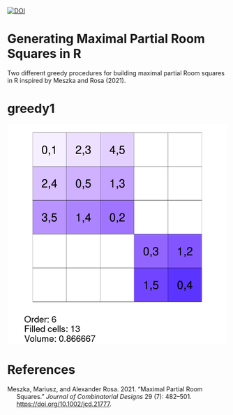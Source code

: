 [![DOI](https://zenodo.org/badge/544776750.svg)](https://zenodo.org/badge/latestdoi/544776750)

# Generating Maximal Partial Room Squares in R

Two different greedy procedures for building maximal partial Room squares in R inspired by Meszka and Rosa (2021).

# greedy1

![](plots/greedy1-example-plot.png)

# References

<div id="refs" class="references csl-bib-body hanging-indent">

<div id="ref-meszkaMaximalPartialRoom2021" class="csl-entry">

Meszka, Mariusz, and Alexander Rosa. 2021. “Maximal Partial Room Squares.” *Journal of Combinatorial Designs* 29 (7): 482–501. <https://doi.org/10.1002/jcd.21777>.

</div>

</div>

